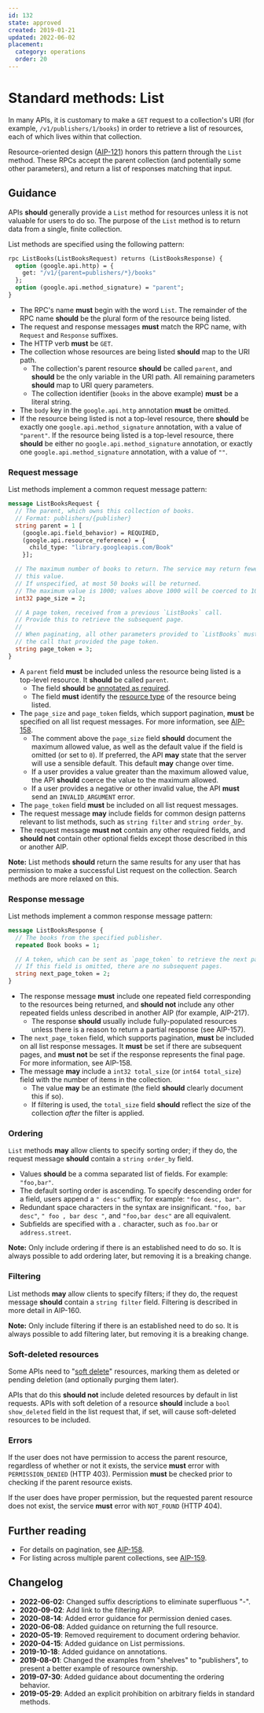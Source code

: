 ```yaml
---
id: 132
state: approved
created: 2019-01-21
updated: 2022-06-02
placement:
  category: operations
  order: 20
---
```


# Standard methods: List

In many APIs, it is customary to make a `GET` request to a collection's URI
(for example, `/v1/publishers/1/books`) in order to retrieve a list of
resources, each of which lives within that collection.

Resource-oriented design ([AIP-121][]) honors this pattern through the `List`
method. These RPCs accept the parent collection (and potentially some other
parameters), and return a list of responses matching that input.

## Guidance

APIs **should** generally provide a `List` method for resources unless it is
not valuable for users to do so. The purpose of the `List` method is to return
data from a single, finite collection.

List methods are specified using the following pattern:

```proto
rpc ListBooks(ListBooksRequest) returns (ListBooksResponse) {
  option (google.api.http) = {
    get: "/v1/{parent=publishers/*}/books"
  };
  option (google.api.method_signature) = "parent";
}
```

- The RPC's name **must** begin with the word `List`. The remainder of the RPC
  name **should** be the plural form of the resource being listed.
- The request and response messages **must** match the RPC name, with
  `Request` and `Response` suffixes.
- The HTTP verb **must** be `GET`.
- The collection whose resources are being listed **should** map to the URI
  path.
  - The collection's parent resource **should** be called `parent`, and
    **should** be the only variable in the URI path. All remaining parameters
    **should** map to URI query parameters.
  - The collection identifier (`books` in the above example) **must** be a
    literal string.
- The `body` key in the `google.api.http` annotation **must** be omitted.
- If the resource being listed is not a top-level resource, there **should**
  be exactly one `google.api.method_signature` annotation, with a value of
  `"parent"`. If the resource being listed is a top-level resource, there
  **should** be either no `google.api.method_signature` annotation, or exactly
  one `google.api.method_signature` annotation, with a value of `""`.

### Request message

List methods implement a common request message pattern:

```proto
message ListBooksRequest {
  // The parent, which owns this collection of books.
  // Format: publishers/{publisher}
  string parent = 1 [
    (google.api.field_behavior) = REQUIRED,
    (google.api.resource_reference) = {
      child_type: "library.googleapis.com/Book"
    }];

  // The maximum number of books to return. The service may return fewer than
  // this value.
  // If unspecified, at most 50 books will be returned.
  // The maximum value is 1000; values above 1000 will be coerced to 1000.
  int32 page_size = 2;

  // A page token, received from a previous `ListBooks` call.
  // Provide this to retrieve the subsequent page.
  //
  // When paginating, all other parameters provided to `ListBooks` must match
  // the call that provided the page token.
  string page_token = 3;
}
```

- A `parent` field **must** be included unless the resource being listed is a
  top-level resource. It **should** be called `parent`.
  - The field **should** be [annotated as required][aip-203].
  - The field **must** identify the [resource type][aip-123] of the resource
    being listed.
- The `page_size` and `page_token` fields, which support pagination, **must**
  be specified on all list request messages. For more information, see
  [AIP-158][].
  - The comment above the `page_size` field **should** document the maximum
    allowed value, as well as the default value if the field is omitted (or set
    to `0`). If preferred, the API **may** state that the server will use a
    sensible default. This default **may** change over time.
  - If a user provides a value greater than the maximum allowed value, the API
    **should** coerce the value to the maximum allowed.
  - If a user provides a negative or other invalid value, the API **must** send
    an `INVALID_ARGUMENT` error.
- The `page_token` field **must** be included on all list request messages.
- The request message **may** include fields for common design patterns
  relevant to list methods, such as `string filter` and `string order_by`.
- The request message **must not** contain any other required fields, and
  **should not** contain other optional fields except those described in this
  or another AIP.

**Note:** List methods **should** return the same results for any user that has
permission to make a successful List request on the collection. Search methods
are more relaxed on this.

### Response message

List methods implement a common response message pattern:

```proto
message ListBooksResponse {
  // The books from the specified publisher.
  repeated Book books = 1;

  // A token, which can be sent as `page_token` to retrieve the next page.
  // If this field is omitted, there are no subsequent pages.
  string next_page_token = 2;
}
```

- The response message **must** include one repeated field corresponding to the
  resources being returned, and **should not** include any other repeated
  fields unless described in another AIP (for example, AIP-217).
  - The response **should** usually include fully-populated resources unless
    there is a reason to return a partial response (see AIP-157).
- The `next_page_token` field, which supports pagination, **must** be included
  on all list response messages. It **must** be set if there are subsequent
  pages, and **must not** be set if the response represents the final page. For
  more information, see AIP-158.
- The message **may** include a `int32 total_size` (or `int64 total_size`)
  field with the number of items in the collection.
  - The value **may** be an estimate (the field **should** clearly document
    this if so).
  - If filtering is used, the `total_size` field **should** reflect the size of
    the collection _after_ the filter is applied.

### Ordering

`List` methods **may** allow clients to specify sorting order; if they do, the
request message **should** contain a `string order_by` field.

- Values **should** be a comma separated list of fields. For example:
  `"foo,bar"`.
- The default sorting order is ascending. To specify descending order for a
  field, users append a `" desc"` suffix; for example: `"foo desc, bar"`.
- Redundant space characters in the syntax are insignificant.
  `"foo, bar desc"`, `" foo , bar desc "`, and `"foo,bar desc"` are all
  equivalent.
- Subfields are specified with a `.` character, such as `foo.bar` or
  `address.street`.

<!-- TODO(#220): Add a reference to AIP-161 once it is written. -->

**Note:** Only include ordering if there is an established need to do so. It is
always possible to add ordering later, but removing it is a breaking change.

### Filtering

List methods **may** allow clients to specify filters; if they do, the request
message **should** contain a `string filter` field. Filtering is described in
more detail in AIP-160.

**Note:** Only include filtering if there is an established need to do so. It
is always possible to add filtering later, but removing it is a breaking
change.

### Soft-deleted resources

Some APIs need to "[soft delete][]" resources, marking them as deleted or
pending deletion (and optionally purging them later).

APIs that do this **should not** include deleted resources by default in list
requests. APIs with soft deletion of a resource **should** include a
`bool show_deleted` field in the list request that, if set, will cause
soft-deleted resources to be included.

[aip-121]: ./0121.md
[aip-123]: ./0123.md
[aip-157]: ./0157.md
[aip-158]: ./0158.md
[aip-203]: ./0203.md
[soft delete]: ./0135.md#soft-delete

### Errors

If the user does not have permission to access the parent resource, regardless
of whether or not it exists, the service **must** error with
`PERMISSION_DENIED` (HTTP 403). Permission **must** be checked prior to
checking if the parent resource exists.

If the user does have proper permission, but the requested parent resource does
not exist, the service **must** error with `NOT_FOUND` (HTTP 404).

## Further reading

- For details on pagination, see [AIP-158](./0158.md).
- For listing across multiple parent collections, see [AIP-159](./0159.md).

## Changelog

- **2022-06-02:** Changed suffix descriptions to eliminate superfluous "-".
- **2020-09-02**: Add link to the filtering AIP.
- **2020-08-14**: Added error guidance for permission denied cases.
- **2020-06-08**: Added guidance on returning the full resource.
- **2020-05-19**: Removed requirement to document ordering behavior.
- **2020-04-15**: Added guidance on List permissions.
- **2019-10-18**: Added guidance on annotations.
- **2019-08-01**: Changed the examples from "shelves" to "publishers", to
  present a better example of resource ownership.
- **2019-07-30**: Added guidance about documenting the ordering behavior.
- **2019-05-29**: Added an explicit prohibition on arbitrary fields in standard
  methods.
